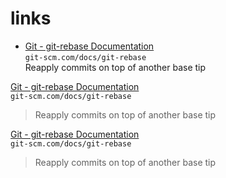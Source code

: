 # links

- [Git - git-rebase Documentation](https://git-scm.com/docs/git-rebase)  
  `git-scm.com/docs/git-rebase`  
  Reapply commits on top of another base tip


[Git - git-rebase Documentation](https://git-scm.com/docs/git-rebase)  
`git-scm.com/docs/git-rebase`  

> Reapply commits on top of another base tip

[Git - git-rebase Documentation](https://git-scm.com/docs/git-rebase)  
`git-scm.com/docs/git-rebase`  

> Reapply commits on top of another base tip
